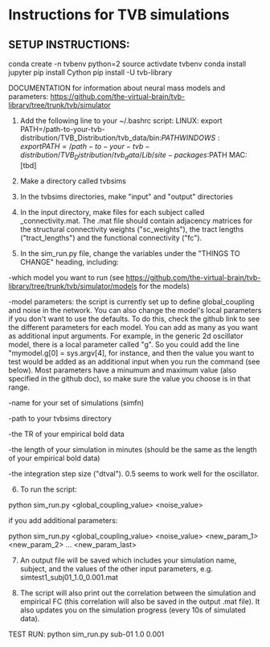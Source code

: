 # Instructions for TVB simulations

## SETUP INSTRUCTIONS:

conda create -n tvbenv python=2
source activdate tvbenv
conda install jupyter 
pip install Cython
pip install -U tvb-library

DOCUMENTATION for information about neural mass models and parameters:
https://github.com/the-virtual-brain/tvb-library/tree/trunk/tvb/simulator


1) Add the following line to your ~/.bashrc script:
LINUX:		export PATH=/path-to-your-tvb-distribution/TVB_Distribution/tvb_data/bin:$PATH
WINDOWS: 	export PATH=/path-to-your-tvb-distribution/TVB_Distribution/tvb_data/Lib/site-packages:$PATH
MAC:		[tbd]

2) Make a directory called tvbsims

3) In the tvbsims directories, make "input" and "output" directories

4) In the input directory, make files for each subject called <subjectid>_connectivity.mat. The .mat file should contain adjacency matrices for the structural connectivity weights ("sc_weights"), the tract lengths ("tract_lengths") and the functional connectivity ("fc").

5) In the sim_run.py file, change the variables under the "THINGS TO CHANGE" heading, including:

-which model you want to run (see https://github.com/the-virtual-brain/tvb-library/tree/trunk/tvb/simulator/models for the models)

-model parameters: the script is currently set up to define global_coupling and noise in the network. You can also change the model's local parameters if you don't want to use the defaults. To do this, check the github link to see the different parameters for each model. You can add as many as you want as additional input arguments. For example, in the generic 2d oscillator model, there is a local parameter called "g". So you could add the line "mymodel.g[0] = sys.argv[4], for instance, and then the value you want to test would be added as an additional input when you run the command (see below). Most parameters have a minumum and maximum value (also specified in the github doc), so make sure the value you choose is in that range.

-name for your set of simulations (simfn)

-path to your tvbsims directory 

-the TR of your empirical bold data

-the length of your simulation in minutes (should be the same as the length of your empirical bold data)

-the integration step size ("dtval"). 0.5 seems to work well for the oscillator. 

6) To run the script:

python sim_run.py <subject> <global_coupling_value> <noise_value>

if you add additional parameters:

python sim_run.py <subject> <global_coupling_value> <noise_value> <new_param_1> <new_param_2> ... <new_param_last>

7) An output file will be saved which includes your simulation name, subject, and the values of the other input parameters, e.g. simtest1_subj01_1.0_0.001.mat

8) The script will also print out the correlation between the simulation and empirical FC (this correlation will also be saved in the output .mat file). It also updates you on the simulation progress (every 10s of simulated data).

TEST RUN:
python sim_run.py sub-01 1.0 0.001



